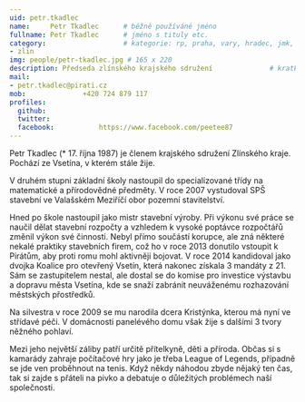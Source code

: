 ```yaml
---
uid: petr.tkadlec
name:     Petr Tkadlec  	# běžně používáné jméno
fullname: Petr Tkadlec  	# jméno s tituly etc.
category:                 	# kategorie: rp, praha, vary, hradec, jmk, senat
- zlin
img: people/petr-tkadlec.jpg # 165 x 220
description: Předseda zlínského krajského sdružení             	# kratký popis, max 160 znaků
mail:
- petr.tkadlec@pirati.cz
mob:			  +420 724 879 117
profiles:
  github:                 
  twitter:
  facebook: 		  https://www.facebook.com/peetee87		  
---
```


Petr Tkadlec (* 17. října 1987) je členem krajského sdružení Zlínského kraje. Pochází ze Vsetína, v kterém stále žije.

V druhém stupni základní školy nastoupil do specializované třídy na matematické a přírodovědné předměty. V roce 2007 
vystudoval SPŠ stavební ve Valašském Meziříčí obor pozemní stavitelství.

Hned po škole nastoupil jako mistr stavební výroby. Při výkonu své práce se naučil dělat stavební rozpočty a vzhledem k 
vysoké poptávce rozpočtářů změnil výkon své činnosti. Nebyl přímo součástí korupce, ale zná některé nekalé praktiky 
stavebních firem, což ho v roce 2013 donutilo vstoupit k Pirátům, aby proti romu mohl aktivněji bojovat. V roce 2014 
kandidoval jako dvojka Koalice pro otevřený Vsetín, která nakonec získala 3 mandáty z 21. Sám se zastupitelem nestal, 
ale dostal se do komise pro investice výstavbu a dopravu města Vsetína, kde se snaží zabránit neuváženému rozhazování 
městských přostředků.

Na silvestra v roce 2009 se mu narodila dcera Kristýnka, kterou má nyní ve střídavé péči. V domácnosti panelévého domu 
však žije s dalšími 3 tvory něžného pohlaví.

Mezi jeho největší záliby patří určitě přítelkyně, děti a příroda. Občas si s kamarády zahraje počítačové hry jako je 
třeba League of Legends, případně se jde ven proběhnout na tenis. Když někdy náhodou zbyde nějaký ten čas, tak si zajde 
s přáteli na pivko a debatuje o důležitých problémech naší společnosti.